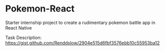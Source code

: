# Pokemon-React

Starter internship project to create a rudimentary pokemon battle app in React Native

Task Description:
https://gist.github.com/Renddslow/2904e515d6fbf3576ebb10c55953ba12
